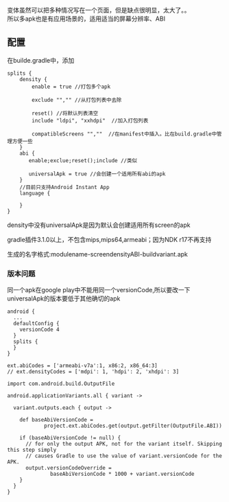 变体虽然可以把多种情况写在一个页面，但是缺点很明显，太大了。。  
所以多apk也是有应用场景的，适用适当的屏幕分辨率、ABI  

## 配置  
在builde.gradle中，添加
```
splits {
    density {
        enable = true //打包多个apk

        exclude "","" //从打包列表中去除

        reset() //将默认列表清空
        include "ldpi", "xxhdpi"  //加入打包列表

        compatibleScreens "",""  //在manifest中插入。比在build.gradle中管理方便一些
    }
    abi {
       enable;exclue;reset();include //类似  

       universalApk = true //会创建一个适用所有abi的apk
    }
    //目前只支持Android Instant App
    language {

    }
}
```
density中没有universalApk是因为默认会创建适用所有screen的apk  

gradle插件3.1.0以上，不包含mips,mips64,armeabi；因为NDK r17不再支持  

生成的名字格式:modulename-screendensityABI-buildvariant.apk

### 版本问题  
同一个apk在google play中不能用同一个versionCode,所以要改一下  
universalApk的版本要低于其他确切的apk
```
android {
  ...
  defaultConfig {
    versionCode 4
  }
  splits {
  }
}

ext.abiCodes = ['armeabi-v7a':1, x86:2, x86_64:3]
// ext.densityCodes = ['mdpi': 1, 'hdpi': 2, 'xhdpi': 3]

import com.android.build.OutputFile

android.applicationVariants.all { variant ->

  variant.outputs.each { output ->

    def baseAbiVersionCode =
            project.ext.abiCodes.get(output.getFilter(OutputFile.ABI))

    if (baseAbiVersionCode != null) {
      // for only the output APK, not for the variant itself. Skipping this step simply
      // causes Gradle to use the value of variant.versionCode for the APK.
      output.versionCodeOverride =
              baseAbiVersionCode * 1000 + variant.versionCode
    }
  }
}
```
